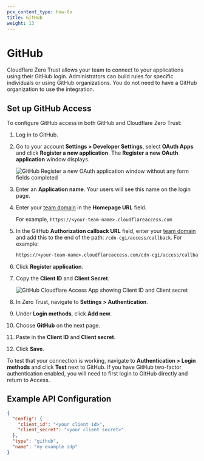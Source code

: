 ```yaml
---
pcx_content_type: how-to
title: GitHub
weight: 13
---
```


# GitHub

Cloudflare Zero Trust allows your team to connect to your applications using their GitHub login. Administrators can build rules for specific individuals or using GitHub organizations. You do not need to have a GitHub organization to use the integration.

## Set up GitHub Access

To configure GitHub access in both GitHub and Cloudflare Zero Trust:

1.  Log in to GitHub.

1.  Go to your account **Settings > Developer Settings**, select **OAuth Apps** and click **Register a new application**. The **Register a new OAuth application** window displays.

    ![GitHub Register a new OAuth application window without any form fields completed](/images/cloudflare-one/identity/github/github2.png)

1.  Enter an **Application name**. Your users will see this name on the login page.

1.  Enter your [team domain](/cloudflare-one/glossary/#team-domain) in the **Homepage URL** field.

    For example, `https://<your-team-name>.cloudflareaccess.com`

1.  In the GitHub **Authorization callback URL** field, enter your [team domain](/cloudflare-one/glossary/#team-domain) and add this to the end of the path: `/cdn-cgi/access/callback`. For example:

    ```txt
    https://<your-team-name>.cloudflareaccess.com/cdn-cgi/access/callback
    ```

1.  Click **Register application**.

1.  Copy the **Client ID** and **Client Secret**.

    ![GitHub Cloudflare Access App showing Client ID and Client secret](/images/cloudflare-one/identity/github/github4.png)

1.  In Zero Trust, navigate to **Settings > Authentication**.

1.  Under **Login methods**, click **Add new**.

1.  Choose **GitHub** on the next page.

1.  Paste in the **Client ID** and **Client secret**.

1.  Click **Save**.

To test that your connection is working, navigate to **Authentication > Login methods** and click **Test** next to GitHub.
If you have GitHub two-factor authentication enabled, you will need to first login to GitHub directly and return to Access.

## Example API Configuration

```json
{
  "config": {
    "client_id": "<your client id>",
    "client_secret": "<your client secret>"
  },
  "type": "github",
  "name": "my example idp"
}
```
